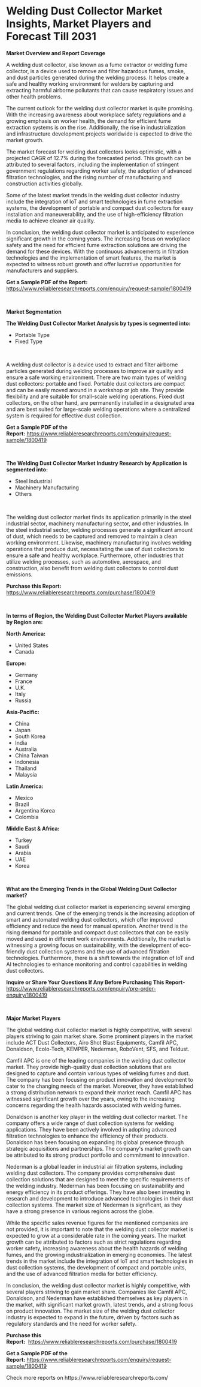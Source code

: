 <p><h1>Welding Dust Collector Market Insights, Market Players and Forecast Till 2031</h1></p><p><strong>Market Overview and Report Coverage</strong></p>
<p><p>A welding dust collector, also known as a fume extractor or welding fume collector, is a device used to remove and filter hazardous fumes, smoke, and dust particles generated during the welding process. It helps create a safe and healthy working environment for welders by capturing and extracting harmful airborne pollutants that can cause respiratory issues and other health problems.</p><p>The current outlook for the welding dust collector market is quite promising. With the increasing awareness about workplace safety regulations and a growing emphasis on worker health, the demand for efficient fume extraction systems is on the rise. Additionally, the rise in industrialization and infrastructure development projects worldwide is expected to drive the market growth.</p><p>The market forecast for welding dust collectors looks optimistic, with a projected CAGR of 12.7% during the forecasted period. This growth can be attributed to several factors, including the implementation of stringent government regulations regarding worker safety, the adoption of advanced filtration technologies, and the rising number of manufacturing and construction activities globally.</p><p>Some of the latest market trends in the welding dust collector industry include the integration of IoT and smart technologies in fume extraction systems, the development of portable and compact dust collectors for easy installation and maneuverability, and the use of high-efficiency filtration media to achieve cleaner air quality.</p><p>In conclusion, the welding dust collector market is anticipated to experience significant growth in the coming years. The increasing focus on workplace safety and the need for efficient fume extraction solutions are driving the demand for these devices. With the continuous advancements in filtration technologies and the implementation of smart features, the market is expected to witness robust growth and offer lucrative opportunities for manufacturers and suppliers.</p></p>
<p><strong>Get a Sample PDF of the Report:</strong> <a href="https://www.reliableresearchreports.com/enquiry/request-sample/1800419">https://www.reliableresearchreports.com/enquiry/request-sample/1800419</a></p>
<p>&nbsp;</p>
<p><strong>Market Segmentation</strong></p>
<p><strong>The Welding Dust Collector Market Analysis by types is segmented into:</strong></p>
<p><ul><li>Portable Type</li><li>Fixed Type</li></ul></p>
<p>&nbsp;</p>
<p><p>A welding dust collector is a device used to extract and filter airborne particles generated during welding processes to improve air quality and ensure a safe working environment. There are two main types of welding dust collectors: portable and fixed. Portable dust collectors are compact and can be easily moved around in a workshop or job site. They provide flexibility and are suitable for small-scale welding operations. Fixed dust collectors, on the other hand, are permanently installed in a designated area and are best suited for large-scale welding operations where a centralized system is required for effective dust collection.</p></p>
<p><strong>Get a Sample PDF of the Report:</strong>&nbsp;<a href="https://www.reliableresearchreports.com/enquiry/request-sample/1800419">https://www.reliableresearchreports.com/enquiry/request-sample/1800419</a></p>
<p>&nbsp;</p>
<p><strong>The Welding Dust Collector Market Industry Research by Application is segmented into:</strong></p>
<p><ul><li>Steel Industrial</li><li>Machinery Manufacturing</li><li>Others</li></ul></p>
<p>&nbsp;</p>
<p><p>The welding dust collector market finds its application primarily in the steel industrial sector, machinery manufacturing sector, and other industries. In the steel industrial sector, welding processes generate a significant amount of dust, which needs to be captured and removed to maintain a clean working environment. Likewise, machinery manufacturing involves welding operations that produce dust, necessitating the use of dust collectors to ensure a safe and healthy workplace. Furthermore, other industries that utilize welding processes, such as automotive, aerospace, and construction, also benefit from welding dust collectors to control dust emissions.</p></p>
<p><strong>Purchase this Report:</strong>&nbsp; <a href="https://www.reliableresearchreports.com/purchase/1800419">https://www.reliableresearchreports.com/purchase/1800419</a></p>
<p>&nbsp;</p>
<p><strong>In terms of Region, the Welding Dust Collector Market Players available by Region are:</strong></p>
<p>
    <p> <strong> North America: </strong>
        <ul>
            <li>United States</li>
            <li>Canada</li>
        </ul>
        </p> 
    <p> <strong> Europe: </strong>
        <ul>
            <li>Germany</li>
            <li>France</li>
            <li>U.K.</li>
            <li>Italy</li>
            <li>Russia</li>
        </ul>
        </p> 
    <p> <strong> Asia-Pacific: </strong>
        <ul>
            <li>China</li>
            <li>Japan</li>
            <li>South Korea</li>
            <li>India</li>
            <li>Australia</li>
            <li>China Taiwan</li>
            <li>Indonesia</li>
            <li>Thailand</li>
            <li>Malaysia</li>
        </ul>
        </p> 
    <p> <strong> Latin America: </strong>
        <ul>
            <li>Mexico</li>
            <li>Brazil</li>
            <li>Argentina Korea</li>
            <li>Colombia</li>
        </ul>
        </p> 
    <p> <strong> Middle East & Africa: </strong>
        <ul>
            <li>Turkey</li>
            <li>Saudi</li>
            <li>Arabia</li>
            <li>UAE</li>
            <li>Korea</li>
        </ul>
    </p>
    </p>
<p>&nbsp;</p>
<p><strong>What are the Emerging Trends in the Global Welding Dust Collector market?</strong></p>
<p><p>The global welding dust collector market is experiencing several emerging and current trends. One of the emerging trends is the increasing adoption of smart and automated welding dust collectors, which offer improved efficiency and reduce the need for manual operation. Another trend is the rising demand for portable and compact dust collectors that can be easily moved and used in different work environments. Additionally, the market is witnessing a growing focus on sustainability, with the development of eco-friendly dust collection systems and the use of advanced filtration technologies. Furthermore, there is a shift towards the integration of IoT and AI technologies to enhance monitoring and control capabilities in welding dust collectors.</p></p>
<p><strong>Inquire or Share Your Questions If Any Before Purchasing This Report</strong>- <a href="https://www.reliableresearchreports.com/enquiry/pre-order-enquiry/1800419">https://www.reliableresearchreports.com/enquiry/pre-order-enquiry/1800419</a></p>
<p>&nbsp;</p>
<p><strong>Major Market Players</strong></p>
<p><p>The global welding dust collector market is highly competitive, with several players striving to gain market share. Some prominent players in the market include ACT Dust Collectors, Airo Shot Blast Equipments, Camfil APC, Donaldson, Ecolo-Tech, KEMPER, Nederman, RoboVent, SFS, and Teldust.</p><p>Camfil APC is one of the leading companies in the welding dust collector market. They provide high-quality dust collection solutions that are designed to capture and contain various types of welding fumes and dust. The company has been focusing on product innovation and development to cater to the changing needs of the market. Moreover, they have established a strong distribution network to expand their market reach. Camfil APC has witnessed significant growth over the years, owing to the increasing concerns regarding the health hazards associated with welding fumes.</p><p>Donaldson is another key player in the welding dust collector market. The company offers a wide range of dust collection systems for welding applications. They have been actively involved in adopting advanced filtration technologies to enhance the efficiency of their products. Donaldson has been focusing on expanding its global presence through strategic acquisitions and partnerships. The company's market growth can be attributed to its strong product portfolio and commitment to innovation.</p><p>Nederman is a global leader in industrial air filtration systems, including welding dust collectors. The company provides comprehensive dust collection solutions that are designed to meet the specific requirements of the welding industry. Nederman has been focusing on sustainability and energy efficiency in its product offerings. They have also been investing in research and development to introduce advanced technologies in their dust collection systems. The market size of Nederman is significant, as they have a strong presence in various regions across the globe.</p><p>While the specific sales revenue figures for the mentioned companies are not provided, it is important to note that the welding dust collector market is expected to grow at a considerable rate in the coming years. The market growth can be attributed to factors such as strict regulations regarding worker safety, increasing awareness about the health hazards of welding fumes, and the growing industrialization in emerging economies. The latest trends in the market include the integration of IoT and smart technologies in dust collection systems, the development of compact and portable units, and the use of advanced filtration media for better efficiency.</p><p>In conclusion, the welding dust collector market is highly competitive, with several players striving to gain market share. Companies like Camfil APC, Donaldson, and Nederman have established themselves as key players in the market, with significant market growth, latest trends, and a strong focus on product innovation. The market size of the welding dust collector industry is expected to expand in the future, driven by factors such as regulatory standards and the need for worker safety.</p></p>
<p><strong>Purchase this Report:</strong>&nbsp;&nbsp;<a href="https://www.reliableresearchreports.com/purchase/1800419">https://www.reliableresearchreports.com/purchase/1800419</a></p>
<p></p>
<p><strong>Get a Sample PDF of the Report:</strong>&nbsp;<a href="https://www.reliableresearchreports.com/enquiry/request-sample/1800419">https://www.reliableresearchreports.com/enquiry/request-sample/1800419</a></p>
<p>Check more reports on https://www.reliableresearchreports.com/</p>